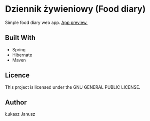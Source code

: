 # Dziennik żywieniowy (Food diary)
Simple food diary web app. <a href="http://food-diary-env.eu-west-1.elasticbeanstalk.com" target="_blank">App preview.</a>

## Built With
* Spring
* Hibernate
* Maven

## Licence
This project is licensed under the GNU GENERAL PUBLIC LICENSE.

## Author
Łukasz Janusz
